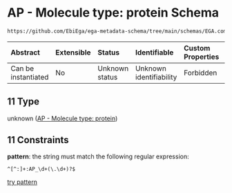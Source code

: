 # AP - Molecule type: protein Schema

```txt
https://github.com/EbiEga/ega-metadata-schema/tree/main/schemas/EGA.common-definitions.json#/definitions/curie_refseq_pattern/oneOf/11
```



| Abstract            | Extensible | Status         | Identifiable            | Custom Properties | Additional Properties | Access Restrictions | Defined In                                                                                |
| :------------------ | :--------- | :------------- | :---------------------- | :---------------- | :-------------------- | :------------------ | :---------------------------------------------------------------------------------------- |
| Can be instantiated | No         | Unknown status | Unknown identifiability | Forbidden         | Allowed               | none                | [EGA.common-definitions.json*](../out/EGA.common-definitions.json "open original schema") |

## 11 Type

unknown ([AP - Molecule type: protein](ega-12-definitions-refseq-accessions-data1098-curie-pattern-oneof-ap---molecule-type-protein.md))

## 11 Constraints

**pattern**: the string must match the following regular expression: 

```regexp
^[^:]+:AP_\d+(\.\d+)?$
```

[try pattern](https://regexr.com/?expression=%5E%5B%5E%3A%5D%2B%3AAP\_%5Cd%2B\(%5C.%5Cd%2B\)%3F%24 "try regular expression with regexr.com")
